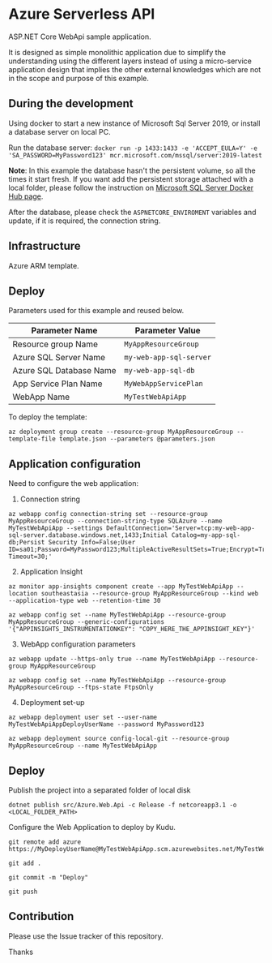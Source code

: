 # Azure Serverless API #

ASP.NET Core WebApi sample application.

It is designed as simple monolithic application due to simplify the understanding using the different layers instead of using a micro-service application design that implies the other external knowledges which are not in the scope and purpose of this example.

## During the development ## 

Using docker to start a new instance of Microsoft Sql Server 2019, or install a database server on local PC.

Run the database server: `docker run -p 1433:1433 -e 'ACCEPT_EULA=Y' -e 'SA_PASSWORD=MyPassword123' mcr.microsoft.com/mssql/server:2019-latest`

**Note**: In this example the database hasn't the persistent volume, so all the times it start fresh. If you want add the persistent storage attached with a local folder, please follow the instruction on [Microsoft SQL Server Docker Hub page](https://hub.docker.com/_/microsoft-mssql-server).

After the database, please check the `ASPNETCORE_ENVIROMENT` variables and update, if it is required, the connection string.

## Infrastructure ##

Azure ARM template.

## Deploy ##

Parameters used for this example and reused below.

| Parameter Name | Parameter Value |
|----------------|-----------------|
| Resource group Name | `MyAppResourceGroup` |
| Azure SQL Server Name | `my-web-app-sql-server` |
| Azure SQL Database Name | `my-web-app-sql-db` |
| App Service Plan Name | `MyWebAppServicePlan` |
| WebApp Name | `MyTestWebApiApp` |


To deploy the template:

`az deployment group create --resource-group MyAppResourceGroup --template-file template.json --parameters @parameters.json`


## Application configuration ##

Need to configure the web application:

1. Connection string

```
az webapp config connection-string set --resource-group MyAppResourceGroup --connection-string-type SQLAzure --name MyTestWebApiApp --settings DefaultConnection='Server=tcp:my-web-app-sql-server.database.windows.net,1433;Initial Catalog=my-app-sql-db;Persist Security Info=False;User ID=sa01;Password=MyPassword123;MultipleActiveResultSets=True;Encrypt=True;TrustServerCertificate=False;Connection Timeout=30;'
```

2. Application Insight

```
az monitor app-insights component create --app MyTestWebApiApp --location southeastasia --resource-group MyAppResourceGroup --kind web --application-type web --retention-time 30

az webapp config set --name MyTestWebApiApp --resource-group MyAppResourceGroup --generic-configurations '{"APPINSIGHTS_INSTRUMENTATIONKEY": "COPY_HERE_THE_APPINSIGHT_KEY"}'
```

3. WebApp configuration parameters

```
az webapp update --https-only true --name MyTestWebApiApp --resource-group MyAppResourceGroup

az webapp config set --name MyTestWebApiApp --resource-group MyAppResourceGroup --ftps-state FtpsOnly
```

4. Deployment set-up

```
az webapp deployment user set --user-name MyTestWebApiAppDeployUserName --password MyPassword123

az webapp deployment source config-local-git --resource-group MyAppResourceGroup --name MyTestWebApiApp
```

## Deploy ##

Publish the project into a separated folder of local disk

`dotnet publish src/Azure.Web.Api -c Release -f netcoreapp3.1 -o <LOCAL_FOLDER_PATH>`

Configure the Web Application to deploy by Kudu.

```
git remote add azure https://MyDeployUserName@MyTestWebApiApp.scm.azurewebsites.net/MyTestWebApiApp.git

git add .

git commit -m "Deploy"

git push
```

## Contribution ##

Please use the Issue tracker of this repository.

Thanks